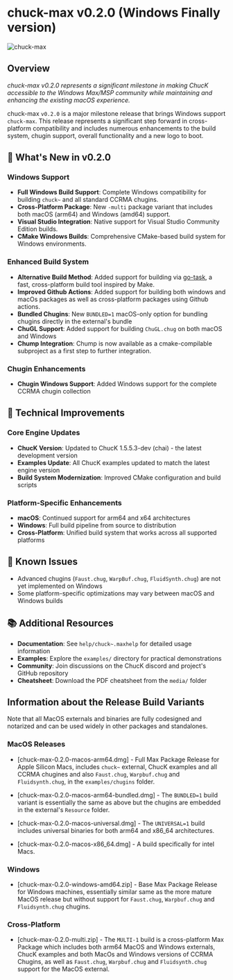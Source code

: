 # chuck-max v0.2.0 (Windows Finally version)

![chuck-max](https://github.com/shakfu/chuck-max/blob/main/logo.png)

## Overview

*chuck-max v0.2.0 represents a significant milestone in making ChucK accessible to the Windows Max/MSP community while maintaining and enhancing the existing macOS experience.*

chuck-max `v0.2.0` is a major milestone release that brings Windows support `chuck-max`. This release represents a significant step forward in cross-platform compatibility and includes numerous enhancements to the build system, chugin support, overall functionality and a new logo to boot.

## 🎉 What's New in v0.2.0

### Windows Support

- **Full Windows Build Support**: Complete Windows compatibility for building `chuck~` and all standard CCRMA chugins.
- **Cross-Platform Package**: New `-multi` package variant that includes both macOS (arm64) and Windows (amd64) support.
- **Visual Studio Integration**: Native support for Visual Studio Community Edition builds.
- **CMake Windows Builds**: Comprehensive CMake-based build system for Windows environments.

### Enhanced Build System

- **Alternative Build Method**: Added support for building via [go-task](https://taskfile.dev), a fast, cross-platform build tool inspired by Make.
- **Improved Github Actions**: Added support for building both windows and macOs packages as well as cross-platform packages using Github actions.
- **Bundled Chugins**: New `BUNDLED=1` macOS-only option for bundling chugins directly in the external's bundle
- **ChuGL Support**: Added support for building `ChuGL.chug` on both macOS and Windows
- **Chump Integration**: Chump is now available as a cmake-compilable subproject as a first step to further integration.

### Chugin Enhancements

- **Chugin Windows Support**: Added Windows support for the complete CCRMA chugin collection

## 🔧 Technical Improvements

### Core Engine Updates

- **ChucK Version**: Updated to ChucK 1.5.5.3-dev (chai) - the latest development version
- **Examples Update**: All ChucK examples updated to match the latest engine version
- **Build System Modernization**: Improved CMake configuration and build scripts

### Platform-Specific Enhancements

- **macOS**: Continued support for arm64 and x64 architectures
- **Windows**: Full build pipeline from source to distribution
- **Cross-Platform**: Unified build system that works across all supported platforms

## 🐛 Known Issues

- Advanced chugins (`Faust.chug`, `WarpBuf.chug`, `FluidSynth.chug`) are not yet implemented on Windows
- Some platform-specific optimizations may vary between macOS and Windows builds

## 📚 Additional Resources

- **Documentation**: See `help/chuck~.maxhelp` for detailed usage information
- **Examples**: Explore the `examples/` directory for practical demonstrations
- **Community**: Join discussions on the ChucK discord and project's GitHub repository
- **Cheatsheet**: Download the PDF cheatsheet from the `media/` folder

## Information about the Release Build Variants

Note that all MacOS externals and binaries are fully codesigned and notarized and can be used widely in other packages and standalones.

### MacOS Releases

- [chuck-max-0.2.0-macos-arm64.dmg] - Full Max Package Release for Apple Silicon Macs, includes `chuck~` external, ChucK examples and all CCRMA chugines and also `Faust.chug`, `Warpbuf.chug` and `Fluidsynth.chug`, in the `examples/chugins` folder.

- [chuck-max-0.2.0-macos-arm64-bundled.dmg] - The `BUNDLED=1` build variant is essentially the same as above but the chugins are embedded in the external's `Resource` folder.

- [chuck-max-0.2.0-macos-universal.dmg] - The `UNIVERSAL=1` build includes universal binaries for both arm64 and x86_64 architectures.

- [chuck-max-0.2.0-macos-x86_64.dmg] - A build specifically for intel Macs.

### Windows

- [chuck-max-0.2.0-windows-amd64.zip] - Base Max Package Release for Windows machines, essentially similar same as the more mature MacOS release but without support for `Faust.chug`, `Warpbuf.chug` and `Fluidsynth.chug` chugins.

### Cross-Platform

- [chuck-max-0.2.0-multi.zip] - The `MULTI-1` build is a cross-platform Max Package which includes both arm64 MacOS and Windows externals, ChucK examples and both MacOs and Windows versions of CCRMA Chugins, as well as `Faust.chug`, `Warpbuf.chug` and `Fluidsynth.chug` support for the MacOS external.
